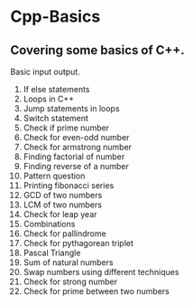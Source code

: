 # Cpp-Basics
Covering some basics of C++.
-----------------------------
Basic input output. 
1. If else statements 
2. Loops in C++
3. Jump statements in loops
4. Switch statement
5. Check if prime number
6. Check for even-odd number
7. Check for armstrong number 
8. Finding factorial of number
9. Finding reverse of a number
10. Pattern question
11. Printing fibonacci series
12. GCD of two numbers
13. LCM of two numbers
14. Check for leap year
15. Combinations
16. Check for pallindrome
17. Check for pythagorean triplet
18. Pascal Triangle
20. Sum of natural numbers
20. Swap numbers using different techniques
21. Check for strong number
22. Check for prime between two numbers
